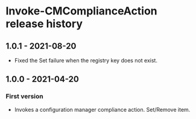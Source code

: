 # Invoke-CMComplianceAction release history

## 1.0.1 - 2021-08-20

* Fixed the Set failure when the registry key does not exist.

## 1.0.0 - 2021-04-20

### First version

* Invokes a configuration manager compliance action. Set/Remove item.
